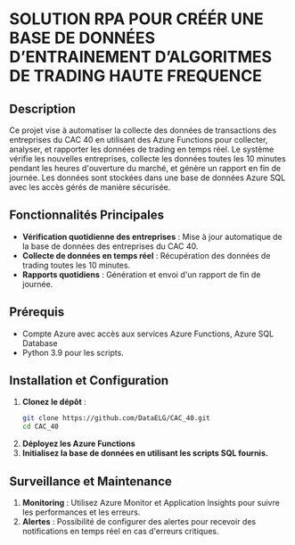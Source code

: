 # SOLUTION RPA POUR CRÉÉR UNE BASE DE DONNÉES D’ENTRAINEMENT D’ALGORITMES DE TRADING HAUTE FREQUENCE

## Description
Ce projet vise à automatiser la collecte des données de transactions des entreprises du CAC 40 en utilisant des Azure Functions pour collecter, analyser, et rapporter les données de trading en temps réel. Le système vérifie les nouvelles entreprises, collecte les données toutes les 10 minutes pendant les heures d'ouverture du marché, et génère un rapport en fin de journée. Les données sont stockées dans une base de données Azure SQL avec les accès gérés de manière sécurisée. 

## Fonctionnalités Principales
- **Vérification quotidienne des entreprises** : Mise à jour automatique de la base de données des entreprises du CAC 40.
- **Collecte de données en temps réel** : Récupération des données de trading toutes les 10 minutes.
- **Rapports quotidiens** : Génération et envoi d'un rapport de fin de journée.

## Prérequis
- Compte Azure avec accès aux services Azure Functions, Azure SQL Database
- Python 3.9 pour les scripts.

## Installation et Configuration
1. **Clonez le dépôt** :
   ```bash
   git clone https://github.com/DataELG/CAC_40.git
   cd CAC_40
2. **Déployez les Azure Functions**
3. **Initialisez la base de données en utilisant les scripts SQL fournis.**

## Surveillance et Maintenance
1. **Monitoring** : 
   Utilisez Azure Monitor et Application Insights pour suivre les performances et les erreurs.
2. **Alertes** : 
   Possibilité de configurer des alertes pour recevoir des notifications en temps réel en cas d'erreurs critiques.